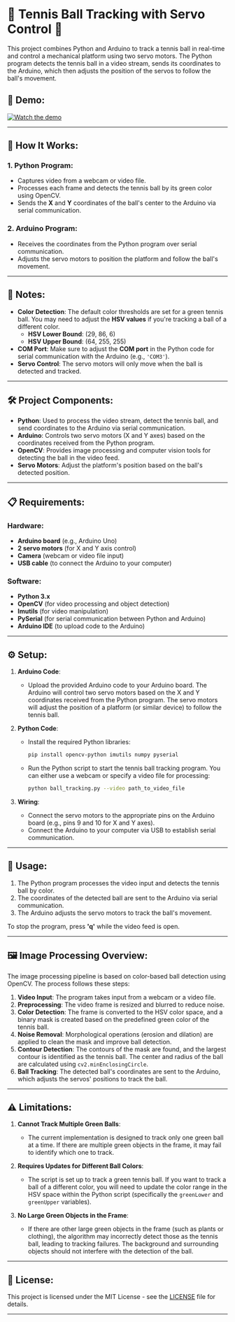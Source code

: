 # 🎾 Tennis Ball Tracking with Servo Control 🚀

This project combines Python and Arduino to track a tennis ball in real-time and control a mechanical platform using two servo motors. The Python program detects the tennis ball in a video stream, sends its coordinates to the Arduino, which then adjusts the position of the servos to follow the ball's movement.

## 🎥 Demo:

[![Watch the demo](https://img.youtube.com/vi/4kyPQEncLbc/maxresdefault.jpg)](https://youtu.be/4kyPQEncLbc)

---

## 🤖 How It Works:

### 1. **Python Program**:
- Captures video from a webcam or video file.
- Processes each frame and detects the tennis ball by its green color using OpenCV.
- Sends the **X** and **Y** coordinates of the ball's center to the Arduino via serial communication.

### 2. **Arduino Program**:
- Receives the coordinates from the Python program over serial communication.
- Adjusts the servo motors to position the platform and follow the ball's movement.

---

## 📝 Notes:
- **Color Detection**: The default color thresholds are set for a green tennis ball. You may need to adjust the **HSV values** if you're tracking a ball of a different color.
    - **HSV Lower Bound**: (29, 86, 6)
    - **HSV Upper Bound**: (64, 255, 255)
- **COM Port**: Make sure to adjust the **COM port** in the Python code for serial communication with the Arduino (e.g., `'COM3'`).
- **Servo Control**: The servo motors will only move when the ball is detected and tracked.

---

## 🛠️ Project Components:
- **Python**: Used to process the video stream, detect the tennis ball, and send coordinates to the Arduino via serial communication.
- **Arduino**: Controls two servo motors (X and Y axes) based on the coordinates received from the Python program.
- **OpenCV**: Provides image processing and computer vision tools for detecting the ball in the video feed.
- **Servo Motors**: Adjust the platform's position based on the ball's detected position.

---

## 📋 Requirements:

### Hardware:
- **Arduino board** (e.g., Arduino Uno)
- **2 servo motors** (for X and Y axis control)
- **Camera** (webcam or video file input)
- **USB cable** (to connect the Arduino to your computer)

### Software:
- **Python 3.x**
- **OpenCV** (for video processing and object detection)
- **Imutils** (for video manipulation)
- **PySerial** (for serial communication between Python and Arduino)
- **Arduino IDE** (to upload code to the Arduino)

---

## ⚙️ Setup:

1. **Arduino Code**:
   - Upload the provided Arduino code to your Arduino board. The Arduino will control two servo motors based on the X and Y coordinates received from the Python program. The servo motors will adjust the position of a platform (or similar device) to follow the tennis ball.

2. **Python Code**:
   - Install the required Python libraries:
     ```bash
     pip install opencv-python imutils numpy pyserial
     ```
   - Run the Python script to start the tennis ball tracking program. You can either use a webcam or specify a video file for processing:
     ```bash
     python ball_tracking.py --video path_to_video_file
     ```

3. **Wiring**:
   - Connect the servo motors to the appropriate pins on the Arduino board (e.g., pins 9 and 10 for X and Y axes).
   - Connect the Arduino to your computer via USB to establish serial communication.

---

## 🏃 Usage:
1. The Python program processes the video input and detects the tennis ball by color.
2. The coordinates of the detected ball are sent to the Arduino via serial communication.
3. The Arduino adjusts the servo motors to track the ball's movement.

To stop the program, press **'q'** while the video feed is open.

---

## 🖼️ Image Processing Overview:
The image processing pipeline is based on color-based ball detection using OpenCV. The process follows these steps:

1. **Video Input**: The program takes input from a webcam or a video file.
2. **Preprocessing**: The video frame is resized and blurred to reduce noise.
3. **Color Detection**: The frame is converted to the HSV color space, and a binary mask is created based on the predefined green color of the tennis ball.
4. **Noise Removal**: Morphological operations (erosion and dilation) are applied to clean the mask and improve ball detection.
5. **Contour Detection**: The contours of the mask are found, and the largest contour is identified as the tennis ball. The center and radius of the ball are calculated using `cv2.minEnclosingCircle`.
6. **Ball Tracking**: The detected ball's coordinates are sent to the Arduino, which adjusts the servos' positions to track the ball.

---

## ⚠️ Limitations:

1. **Cannot Track Multiple Green Balls**:
   - The current implementation is designed to track only one green ball at a time. If there are multiple green objects in the frame, it may fail to identify which one to track.

2. **Requires Updates for Different Ball Colors**:
   - The script is set up to track a green tennis ball. If you want to track a ball of a different color, you will need to update the color range in the HSV space within the Python script (specifically the `greenLower` and `greenUpper` variables).

3. **No Large Green Objects in the Frame**:
   - If there are other large green objects in the frame (such as plants or clothing), the algorithm may incorrectly detect those as the tennis ball, leading to tracking failures. The background and surrounding objects should not interfere with the detection of the ball.

---

## 📜 License:
This project is licensed under the MIT License - see the [LICENSE](./LICENSE) file for details.

---
